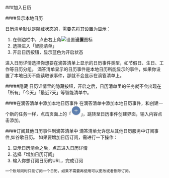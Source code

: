 ###加入日历


####显示本地日历

日历清单默认是隐藏状态的，需要先将其设置为显示：
1. 在侧边栏中，点击右上角<img src="/images/image4131.png" title="设置" width="20" />**设置**图标
2. 选择进入「智能清单」
3. 开启日历按钮，显示蓝色为开启状态

进入日历详情选择你想要在滴答清单上显示的日历事件类型，如节假日、生日、工作等日历分组。
滴答清单显示的日历事件是本地日历所能显示的事件，如果你设置了本地日历不能读取该事件，那就不会显示在滴答清单上。

#####隐藏
日历详情里的隐藏按钮，开启之后，日历清单里的任务就不会出现在「所有」「今天」「最近7天」等智能清单中。

####在滴答清单中添加本地日历事件
在滴答清单中添加本地日历事件，和创建一个新的任务一样，点击页面上的「<img src="../images/image4201.jpg" title="添加任务" width="30" />」，跳转至日历事件创建界面，输入内容点击添加。

####订阅其他日历事件到滴答清单中
滴答清单允许您从其他日历服务中订阅事件,如谷歌日历。
如果要增加日历订阅，需进行一下操作：
1. 显示日历清单之后，点击进入日历详情
2. 选择「增加日历订阅」
3. 输入你想订阅日历的URL，完成订阅

`一个账号同时只能订阅一个日历，如果不需要再使用可以更改或者删除订阅。`
